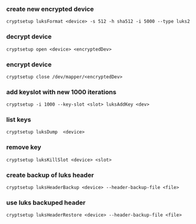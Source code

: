 ### create new encrypted device
```
cryptsetup luksFormat <device> -s 512 -h sha512 -i 5000 --type luks2
```

### decrypt device
```
cryptsetup open <device> <encryptedDev>
```

### encrypt device
```
cryptsetup close /dev/mapper/<encryptedDev>
```

### add keyslot with new 1000 iterations
```
cryptsetup -i 1000 --key-slot <slot> luksAddKey <dev>
```

### list keys
```
cryptsetup luksDump  <device>
```

### remove key
```
cryptsetup luksKillSlot <device> <slot>
```

### create backup of luks header
```
cryptsetup luksHeaderBackup <device> --header-backup-file <file>
```

### use luks backuped header
```
cryptsetup luksHeaderRestore <device> --header-backup-file <file>
```


